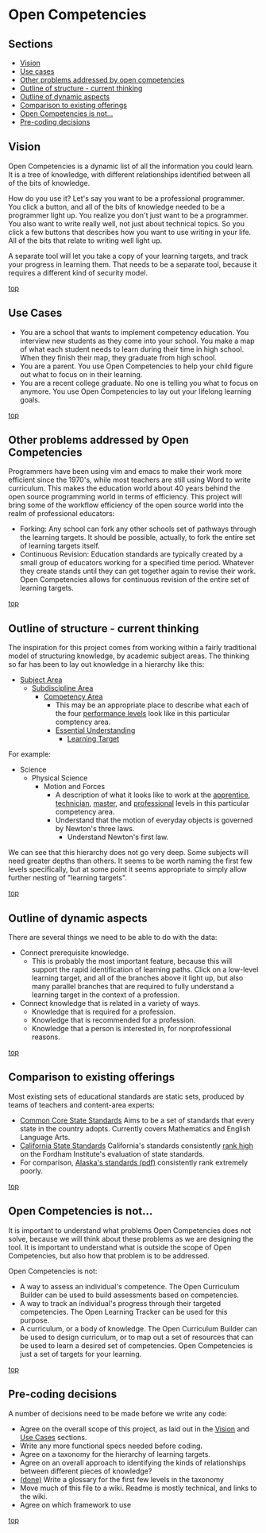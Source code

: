 <a name="top"></a>Open Competencies
===

Sections
---
- [Vision](#vision)
- [Use cases](#use_cases)
- [Other problems addressed by open competencies](#other_problems)
- [Outline of structure - current thinking](#structure_outline)
- [Outline of dynamic aspects](#dynamic_outline)
- [Comparison to existing offerings](#comparison_existing)
- [Open Competencies is not...](#is_not)
- [Pre-coding decisions](#pre_coding_decisions)

<a name="vision"></a>Vision
-------
Open Competencies is a dynamic list of all the information you could learn.  It is a tree of knowledge, with different relationships identified between all of the bits of knowledge.

How do you use it?  Let's say you want to be a professional programmer.  You click a button, and all of the bits of knowledge needed to be a programmer light up.  You realize you don't just want to be a programmer.  You  also want to write really well, not just about technical topics.  So you click a few buttons that describes how you want to use writing in your life.  All of the bits that relate to writing well light up.

A separate tool will let you take a copy of your learning targets, and track your progress in learning them.  That needs to be a separate tool, because it requires a different kind of security model.

[top](#top)

<a name="use_cases"></a>Use Cases
---------
- You are a school that wants to implement competency education.  You interview new students as they come into your school.  You make a map of what each student needs to learn during their time in high school.  When they finish their map, they graduate from high school.
- You are a parent.  You use Open Competencies to help your child figure out what to focus on in their learning.
- You are a recent college graduate.  No one is telling you what to focus on anymore.  You use Open Competencies to lay out your lifelong learning goals.

[top](#top)

<a name="other_problems"></a>Other problems addressed by Open Competencies
---
Programmers have been using vim and emacs to make their work more efficient since the 1970's, while most teachers are still using Word to write curriculum.  This makes the education world about 40 years behind the open source programming world in terms of efficiency.  This project will bring some of the workflow efficiency of the open source world into the realm of professional educators:
- Forking:  Any school can fork any other schools set of pathways through the learning targets.  It should be possible, actually, to fork the entire set of learning targets itself.
- Continuous Revision:  Education standards are typically created by a small group of educators working for a specified time period.  Whatever they create stands until they can get together again to revise their work.  Open Competencies allows for continuous revision of the entire set of learning targets.

[top](#top)

<a name="structure_outline"></a>Outline of structure - current thinking
---
The inspiration for this project comes from working within a fairly traditional model of structuring knowledge, by academic subject areas.  The thinking so far has been to lay out knowledge in a hierarchy like this:
- [Subject Area](https://github.com/openlearningtools/opencompetencies/blob/master/GLOSSARY.md#subject)
    - [Subdiscipline Area](https://github.com/openlearningtools/opencompetencies/blob/master/GLOSSARY.md#subdiscipline_area)
        - [Competency Area](https://github.com/openlearningtools/opencompetencies/blob/master/GLOSSARY.md#competency_area)
            - This may be an appropriate place to describe what each of the four [performance levels](https://github.com/openlearningtools/opencompetencies/blob/master/GLOSSARY.md#performance_level) look like in this particular comptency area.
            - [Essential Understanding](https://github.com/openlearningtools/opencompetencies/blob/master/GLOSSARY.md#essential_understanding)
                - [Learning Target](https://github.com/openlearningtools/opencompetencies/blob/master/GLOSSARY.md#learning_target)

For example:
- Science
    - Physical Science
        - Motion and Forces
            - A description of what it looks like to work at the [apprentice](https://github.com/openlearningtools/opencompetencies/blob/master/GLOSSARY.md#apprentice), [technician](https://github.com/openlearningtools/opencompetencies/blob/master/GLOSSARY.md#technician), [master](https://github.com/openlearningtools/opencompetencies/blob/master/GLOSSARY.md#master), and [professional](https://github.com/openlearningtools/opencompetencies/blob/master/GLOSSARY.md#professional) levels in this particular competency area.
            - Understand that the motion of everyday objects is governed by Newton's three laws.
                - Understand Newton's first law.

We can see that this hierarchy does not go very deep.  Some subjects will need greater depths than others.  It seems to be worth naming the first few levels specifically, but at some point it seems appropriate to simply allow further nesting of "learning targets".

[top](#top)

<a name="dynamic_outline"></a>Outline of dynamic aspects
---
There are several things we need to be able to do with the data:
- Connect prerequisite knowledge.
    - This is probably the most important feature, because this will support the rapid identification of learning paths.  Click on a low-level learning target, and all of the branches above it light up, but also many parallel branches that are required to fully understand a learning target in the context of a profession.
- Connect knowledge that is related in a variety of ways.
    - Knowledge that is required for a profession.
    - Knowledge that is recommended for a profession.
    - Knowledge that a person is interested in, for nonprofessional reasons.

[top](#top)

<a name="comparison_existing"></a>Comparison to existing offerings
---
Most existing sets of educational standards are static sets, produced by teams of teachers and content-area experts:
- [Common Core State Standards](http://www.corestandards.org/) Aims to be a set of standards that every state in the country adopts.  Currently covers Mathematics and English Language Arts.
- [California State Standards](http://www.cde.ca.gov/be/st/ss/) California's standards consistently [rank high](http://standards.educationgadfly.net/) on the Fordham Institute's evaluation of state standards.
- For comparison, [Alaska's standards (pdf)](http://www.eed.state.ak.us/standards/pdf/standards.pdf) consistently rank extremely poorly.

[top](#top)

<a name="is_not"></a>Open Competencies is not...
---
It is important to understand what problems Open Competencies does not solve, because we will think about these problems as we are designing the tool.  It is important to understand what is outside the scope of Open Competencies, but also how that problem is to be addressed.

Open Competencies is not:
- A way to assess an individual's competence.  The Open Curriculum Builder can be used to build assessments based on competencies.
- A way to track an individual's progress through their targeted competencies.  The Open Learning Tracker can be used for this purpose.
- A curriculum, or a body of knowledge.  The Open Curriculum Builder can be used to design curriculum, or to map out a set of resources that can be used to learn a desired set of competencies.  Open Competencies is just a set of targets for your learning.

[top](#top)

<a name="pre_coding_decisions"></a>Pre-coding decisions
---
A number of decisions need to be made before we write any code:
- Agree on the overall scope of this project, as laid out in the [Vision](#vision) and [Use Cases](#use_cases) sections.
- Write any more functional specs needed before coding.
- Agree on a taxonomy for the hierarchy of learning targets.
- Agree on an overall approach to identifying the kinds of relationships between different pieces of knowledge?
- [(done)](https://github.com/openlearningtools/opencompetencies/blob/master/GLOSSARY.md) Write a glossary for the first few levels in the taxonomy
- Move much of this file to a wiki. Readme is mostly technical, and links to the wiki.
- Agree on which framework to use

[top](#top)
